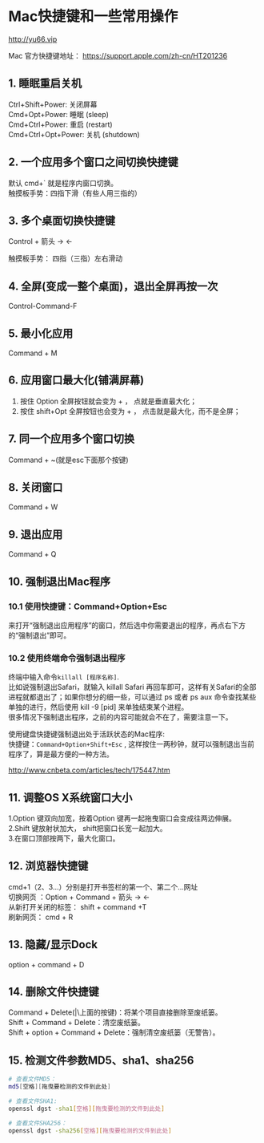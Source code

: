 # Mac快捷键和一些常用操作
http://yu66.vip

Mac 官方快捷键地址： https://support.apple.com/zh-cn/HT201236         


## 1. 睡眠重启关机

Ctrl+Shift+Power: 关闭屏幕      
Cmd+Opt+Power: 睡眠 (sleep)     
Cmd+Ctrl+Power: 重启 (restart)     
Cmd+Ctrl+Opt+Power: 关机 (shutdown)

## 2. 一个应用多个窗口之间切换快捷键

默认 cmd+` 就是程序内窗口切换。    
触摸板手势：四指下滑（有些人用三指的）     

## 3. 多个桌面切换快捷键

Control + 箭头 → ←       

触摸板手势： 四指（三指）左右滑动

## 4. 全屏(变成一整个桌面)，退出全屏再按一次

Control-Command-F   

## 5. 最小化应用

Command + M

## 6. 应用窗口最大化(铺满屏幕)

1. 按住 Option 全屏按钮就会变为 + ， 点就是垂直最大化；      
2. 按住 shift+Opt 全屏按钮也会变为 + ， 点击就是最大化，而不是全屏；    

## 7. 同一个应用多个窗口切换

Command + ~(就是esc下面那个按键)

## 8. 关闭窗口

Command + W   

## 9. 退出应用

Command + Q      

## 10. 强制退出Mac程序

### 10.1 使用快捷键：Command+Option+Esc

来打开“强制退出应用程序”的窗口，然后选中你需要退出的程序，再点右下方的“强制退出”即可。     

### 10.2 使用终端命令强制退出程序

终端中输入命令`killall [程序名称]`.        
比如说强制退出Safari，就输入 killall Safari 再回车即可，这样有关Safari的全部进程就都退出了；如果你想分的细一些，可以通过 ps 或者 ps aux 命令查找某些单独的进行，然后使用 kill -9 [pid] 来单独结束某个进程。      
很多情况下强制退出程序，之前的内容可能就会不在了，需要注意一下。       

使用键盘快捷键强制退出处于活跃状态的Mac程序:      
快捷键：`Command+Option+Shift+Esc` , 这样按住一两秒钟，就可以强制退出当前程序了，算是最方便的一种方法。     

http://www.cnbeta.com/articles/tech/175447.htm     

## 11. 调整OS X系统窗口大小

1.Option 键双向加宽，按着Option 键再一起拖曳窗口会变成往两边伸展。    
2.Shift 键放射状加大， shift把窗口长宽一起加大。    
3.在窗口顶部按两下，最大化窗口。    

## 12. 浏览器快捷键

cmd+1（2、3...）分别是打开书签栏的第一个、第二个...网址     
切换网页 ：Option + Command + 箭头 → ←       
从新打开关闭的标签： shift + command +T       
刷新网页：         cmd + R         

## 13. 隐藏/显示Dock

option + command + D       

## 14. 删除文件快捷键

Command + Delete(|\上面的按键)：将某个项目直接删除至废纸篓。     
Shift + Command + Delete：清空废纸篓。    
Shift + option + Command + Delete：强制清空废纸篓（无警告）。      

## 15. 检测文件参数MD5、sha1、sha256

```bash
# 查看文件MD5：
md5[空格][拖曳要检测的文件到此处]

# 查看文件SHA1:
openssl dgst -sha1[空格][拖曳要检测的文件到此处]

# 查看文件SHA256：
openssl dgst -sha256[空格][拖曳要检测的文件到此处]
```
